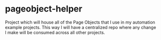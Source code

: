# pageobject-helper
Project which will house all of the Page Objects that I use in my automation example projects. This way I will have a centralized repo where any change I make will be consumed across all other projects. 
